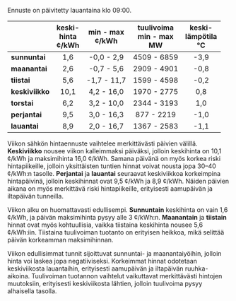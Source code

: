Ennuste on päivitetty lauantaina klo 09:00.

|        | keski-<br>hinta<br>¢/kWh | min - max<br>¢/kWh | tuulivoima<br>min - max<br>MW | keski-<br>lämpötila<br>°C |
|:-------------|:----------------:|:----------------:|:-------------:|:-------------:|
| **sunnuntai**  | 1,6 | -0,0 - 2,9 | 4509 - 6859 | -3,9 |
| **maanantai**  | 2,6 | -0,7 - 5,6 | 2909 - 4901 | -0,8 |
| **tiistai**  | 5,6 | -1,7 - 11,7 | 1599 - 4598 | -0,2 |
| **keskiviikko**  | 10,1 | 4,2 - 16,0 | 1970 - 2775 | 0,8 |
| **torstai**  | 6,2 | 3,2 - 10,0 | 2344 - 3193 | 1,0 |
| **perjantai**  | 9,5 | 3,0 - 16,3 | 877 - 2219 | -1,0 |
| **lauantai**  | 8,9 | 2,0 - 16,7 | 1367 - 2583 | -1,1 |

Viikon sähkön hintaennuste vaihtelee merkittävästi päivien välillä. **Keskiviikko** nousee viikon kalleimmaksi päiväksi, jolloin keskihinta on 10,1 ¢/kWh ja maksimihinta 16,0 ¢/kWh. Samana päivänä on myös korkea riski hintapiikeille, jolloin yksittäisten tuntien hinnat voivat nousta jopa 30–40 ¢/kWh:n tasolle. **Perjantai** ja **lauantai** seuraavat keskiviikkoa korkeimpina hintapäivinä, jolloin keskihinnat ovat 9,5 ¢/kWh ja 8,9 ¢/kWh. Näiden päivien aikana on myös merkittävä riski hintapiikeille, erityisesti aamupäivän ja iltapäivän tunneilla.

Viikon alku on huomattavasti edullisempi. **Sunnuntain** keskihinta on vain 1,6 ¢/kWh, ja päivän maksimihinta pysyy alle 3 ¢/kWh:n. **Maanantain** ja **tiistain** hinnat ovat myös kohtuullisia, vaikka tiistaina keskihinta nousee 5,6 ¢/kWh:iin. Tiistaina tuulivoiman tuotanto on erityisen heikkoa, mikä selittää päivän korkeamman maksimihinnan.

Viikon edullisimmat tunnit sijoittuvat sunnuntai- ja maanantaiyöihin, jolloin hinta voi laskea jopa negatiiviseksi. Korkeimmat hinnat odotetaan keskiviikosta lauantaihin, erityisesti aamupäivän ja iltapäivän ruuhka-aikoina. Tuulivoiman tuotannon vaihtelut vaikuttavat merkittävästi hintojen muutoksiin, erityisesti keskiviikosta lähtien, jolloin tuulivoima pysyy alhaisella tasolla.